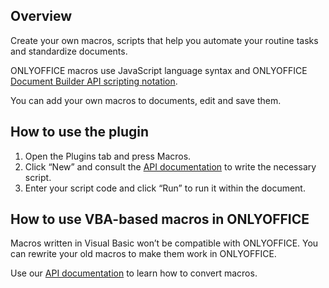 ## Overview

Create your own macros, scripts that help you automate your routine tasks and standardize documents. 

ONLYOFFICE macros use JavaScript language syntax and ONLYOFFICE [Document Builder API scripting notation](https://api.onlyoffice.com/docbuilder/basic). 

You can add your own macros to documents, edit and save them.

## How to use the plugin

1. Open the Plugins tab and press Macros.
2. Click “New” and consult the [API documentation](https://api.onlyoffice.com/plugin/macros) to write the necessary script.
3. Enter your script code and click “Run” to run it within the document.

## How to use VBA-based macros in ONLYOFFICE

Macros written in Visual Basic won’t be compatible with ONLYOFFICE. You can rewrite your old macros to make them work in ONLYOFFICE. 

Use our [API documentation](https://api.onlyoffice.com/plugin/convertingvbamacros?_ga=2.126654729.589713290.1580285135-699576329.1539952318) to learn how to convert macros. 

